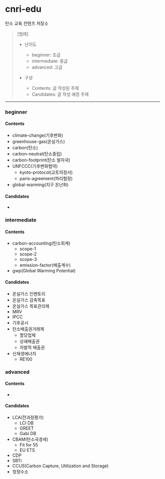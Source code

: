 # cnri-edu

탄소 교육 컨텐츠 저장소

> [범례]
>
> - 난이도
>
>   - beginner: 초급
>   - intermediate: 중급
>   - advanced: 고급
>
> - 구성
>   - Contents: 글 작성된 주제
>   - Candidates: 글 작성 예정 주제

---

### beginner

#### Contents

- climate-change(기후변화)
- greenhouse-gas(온실가스)
- carbon(탄소)
- carbon-neutral(탄소중립)
- carbon-footprint(탄소 발자국)
- UNFCCC(기후변화협약)
  - kyoto-protocol(교토의정서)
  - paris-agreement(파리협정)
- global-warming(지구 온난화)

#### Candidates

-

### intermediate

#### Contents

- carbon-accounting(탄소회계)
  - scope-1
  - scope-2
  - scope-3
  - emission-factor(배출계수)
- gwp(Global Warming Potential)

#### Candidates

- 온실가스 인벤토리
- 온실가스 감축목표
- 온실가스 목표관리제
- MRV
- IPCC
- 기후공시
- 탄소배출권거래제
  - 할당업체
  - 상쇄배출권
  - 자발적 배출권
- 신재생에너지
  - RE100

### advanced

#### Contents

-

#### Candidates

- LCA(전과정평가)
  - LCI DB
  - GREET
  - Gabi DB
- CBAM(탄소국경세)
  - Fit for 55
  - EU ETS
- CDP
- SBTi
- CCUS(Carbon Capture, Utilization and Storage)
- 청정수소
